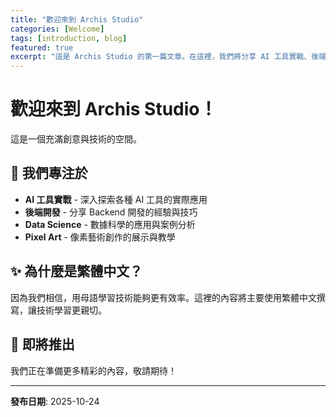 ```yaml
---
title: "歡迎來到 Archis Studio"
categories: [Welcome]
tags: [introduction, blog]
featured: true
excerpt: "這是 Archis Studio 的第一篇文章。在這裡，我們將分享 AI 工具實戰、後端開發經驗與像素藝術創作。"
---
```


# 歡迎來到 Archis Studio！

這是一個充滿創意與技術的空間。

## 🎯 我們專注於

- **AI 工具實戰** - 深入探索各種 AI 工具的實際應用
- **後端開發** - 分享 Backend 開發的經驗與技巧
- **Data Science** - 數據科學的應用與案例分析
- **Pixel Art** - 像素藝術創作的展示與教學

## ✨ 為什麼是繁體中文？

因為我們相信，用母語學習技術能夠更有效率。這裡的內容將主要使用繁體中文撰寫，讓技術學習更親切。

## 🚀 即將推出

我們正在準備更多精彩的內容，敬請期待！

---

**發布日期**: 2025-10-24
